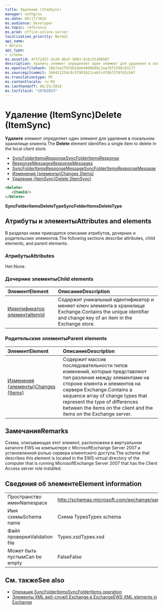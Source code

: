 ```yaml
---
title: Удаление (ItemSync)
manager: sethgros
ms.date: 09/17/2015
ms.audience: Developer
ms.topic: reference
ms.prod: office-online-server
localization_priority: Normal
api_name:
- Delete
api_type:
- schema
ms.assetid: 4f372d57-2e39-46af-9d83-6c8c55108587
description: Удалить элемент определяет один элемент для удаления в локальном хранилище клиента.
ms.openlocfilehash: 18b7ae2f97db2de64896680c3aa76f2590c03177
ms.sourcegitcommit: 34041125dc8c5f993b21cebfc4f8b72f0fd2cb6f
ms.translationtype: MT
ms.contentlocale: ru-RU
ms.lasthandoff: 06/25/2018
ms.locfileid: "19762023"
---
```

# <a name="delete-itemsync"></a><span data-ttu-id="3454b-103">Удаление (ItemSync)</span><span class="sxs-lookup"><span data-stu-id="3454b-103">Delete (ItemSync)</span></span>

<span data-ttu-id="3454b-104">**Удалите** элемент определяет один элемент для удаления в локальном хранилище клиента.</span><span class="sxs-lookup"><span data-stu-id="3454b-104">The **Delete** element identifies a single item to delete in the local client store.</span></span> 
  
- [<span data-ttu-id="3454b-105">SyncFolderItemsResponse</span><span class="sxs-lookup"><span data-stu-id="3454b-105">SyncFolderItemsResponse</span></span>](syncfolderitemsresponse.md)  
- [<span data-ttu-id="3454b-106">ResponseMessages</span><span class="sxs-lookup"><span data-stu-id="3454b-106">ResponseMessages</span></span>](responsemessages.md) 
- [<span data-ttu-id="3454b-107">SyncFolderItemsResponseMessage</span><span class="sxs-lookup"><span data-stu-id="3454b-107">SyncFolderItemsResponseMessage</span></span>](syncfolderitemsresponsemessage.md)  
- [<span data-ttu-id="3454b-108">Изменения (элементы)</span><span class="sxs-lookup"><span data-stu-id="3454b-108">Changes (Items)</span></span>](changes-items.md)  
- [<span data-ttu-id="3454b-109">Удаление (ItemSync)</span><span class="sxs-lookup"><span data-stu-id="3454b-109">Delete (ItemSync)</span></span>](delete-itemsync.md)
  
```xml
<Delete>
   <ItemId/>
</Delete>
```

<span data-ttu-id="3454b-110">**SyncFolderItemsDeleteType**</span><span class="sxs-lookup"><span data-stu-id="3454b-110">**SyncFolderItemsDeleteType**</span></span>

## <a name="attributes-and-elements"></a><span data-ttu-id="3454b-111">Атрибуты и элементы</span><span class="sxs-lookup"><span data-stu-id="3454b-111">Attributes and elements</span></span>

<span data-ttu-id="3454b-112">В разделах ниже приводится описание атрибутов, дочерних и родительских элементов.</span><span class="sxs-lookup"><span data-stu-id="3454b-112">The following sections describe attributes, child elements, and parent elements.</span></span>
  
### <a name="attributes"></a><span data-ttu-id="3454b-113">Атрибуты</span><span class="sxs-lookup"><span data-stu-id="3454b-113">Attributes</span></span>

<span data-ttu-id="3454b-114">Нет.</span><span class="sxs-lookup"><span data-stu-id="3454b-114">None.</span></span>
  
### <a name="child-elements"></a><span data-ttu-id="3454b-115">Дочерние элементы</span><span class="sxs-lookup"><span data-stu-id="3454b-115">Child elements</span></span>

|<span data-ttu-id="3454b-116">**Элемент**</span><span class="sxs-lookup"><span data-stu-id="3454b-116">**Element**</span></span>|<span data-ttu-id="3454b-117">**Описание**</span><span class="sxs-lookup"><span data-stu-id="3454b-117">**Description**</span></span>|
|:-----|:-----|
|[<span data-ttu-id="3454b-118">Идентификатор элемента</span><span class="sxs-lookup"><span data-stu-id="3454b-118">ItemId</span></span>](itemid.md) <br/> |<span data-ttu-id="3454b-119">Содержит уникальный идентификатор и меняет ключ элемента в хранилище Exchange.</span><span class="sxs-lookup"><span data-stu-id="3454b-119">Contains the unique identifier and change key of an item in the Exchange store.</span></span>  <br/> |
   
### <a name="parent-elements"></a><span data-ttu-id="3454b-120">Родительские элементы</span><span class="sxs-lookup"><span data-stu-id="3454b-120">Parent elements</span></span>

|<span data-ttu-id="3454b-121">**Элемент**</span><span class="sxs-lookup"><span data-stu-id="3454b-121">**Element**</span></span>|<span data-ttu-id="3454b-122">**Описание**</span><span class="sxs-lookup"><span data-stu-id="3454b-122">**Description**</span></span>|
|:-----|:-----|
|[<span data-ttu-id="3454b-123">Изменения (элементы)</span><span class="sxs-lookup"><span data-stu-id="3454b-123">Changes (Items)</span></span>](changes-items.md) <br/> |<span data-ttu-id="3454b-124">Содержит массив последовательности типов изменений, которые представляют тип различия между элементами на стороне клиента и элементов на сервере Exchange.</span><span class="sxs-lookup"><span data-stu-id="3454b-124">Contains a sequence array of change types that represent the type of differences between the items on the client and the items on the Exchange server.</span></span>  <br/> |
   
## <a name="remarks"></a><span data-ttu-id="3454b-125">Замечания</span><span class="sxs-lookup"><span data-stu-id="3454b-125">Remarks</span></span>

<span data-ttu-id="3454b-126">Схема, описывающая этот элемент, расположена в виртуальном каталоге EWS на компьютере с MicrosoftExchange Server 2007 и установленной ролью сервера клиентского доступа.</span><span class="sxs-lookup"><span data-stu-id="3454b-126">The schema that describes this element is located in the EWS virtual directory of the computer that is running MicrosoftExchange Server 2007 that has the Client Access server role installed.</span></span>
  
## <a name="element-information"></a><span data-ttu-id="3454b-127">Сведения об элементе</span><span class="sxs-lookup"><span data-stu-id="3454b-127">Element information</span></span>

|||
|:-----|:-----|
|<span data-ttu-id="3454b-128">Пространство имен</span><span class="sxs-lookup"><span data-stu-id="3454b-128">Namespace</span></span>  <br/> |http://schemas.microsoft.com/exchange/services/2006/types  <br/> |
|<span data-ttu-id="3454b-129">Имя схемы</span><span class="sxs-lookup"><span data-stu-id="3454b-129">Schema name</span></span>  <br/> |<span data-ttu-id="3454b-130">Схема Types</span><span class="sxs-lookup"><span data-stu-id="3454b-130">Types schema</span></span>  <br/> |
|<span data-ttu-id="3454b-131">Файл проверки</span><span class="sxs-lookup"><span data-stu-id="3454b-131">Validation file</span></span>  <br/> |<span data-ttu-id="3454b-132">Types.xsd</span><span class="sxs-lookup"><span data-stu-id="3454b-132">Types.xsd</span></span>  <br/> |
|<span data-ttu-id="3454b-133">Может быть пустым</span><span class="sxs-lookup"><span data-stu-id="3454b-133">Can be empty</span></span>  <br/> |<span data-ttu-id="3454b-134">False</span><span class="sxs-lookup"><span data-stu-id="3454b-134">False</span></span>  <br/> |
   
## <a name="see-also"></a><span data-ttu-id="3454b-135">См. также</span><span class="sxs-lookup"><span data-stu-id="3454b-135">See also</span></span>

- [<span data-ttu-id="3454b-136">Операция SyncFolderItems</span><span class="sxs-lookup"><span data-stu-id="3454b-136">SyncFolderItems operation</span></span>](syncfolderitems-operation.md)
- [<span data-ttu-id="3454b-137">Элементы XML веб-служб Exchange в Exchange</span><span class="sxs-lookup"><span data-stu-id="3454b-137">EWS XML elements in Exchange</span></span>](ews-xml-elements-in-exchange.md)

